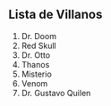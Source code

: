 
## Lista de Villanos

1. Dr. Doom
2. Red Skull
3. Dr. Otto
4. Thanos
5. Misterio
6. Venom
7. Dr. Gustavo Quilen
